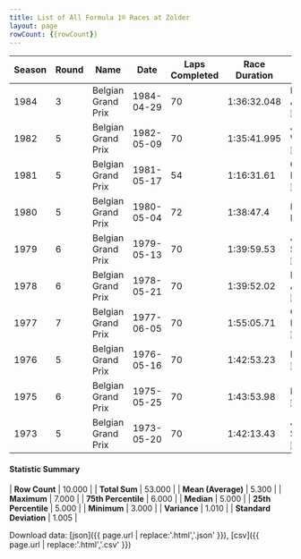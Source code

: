 ```yaml
---
title: List of All Formula 1® Races at Zolder
layout: page
rowCount: {{rowCount}}
---
```


| Season | Round | Name | Date | Laps Completed | Race Duration | Winning Driver | Winning Constructor |
|--|--|--|--|--|--|--|--|
| 1984 | 3 | Belgian Grand Prix | 1984-04-29 | 70 | 1:36:32.048 | Michele Alboreto 🇮🇹 | Ferrari 🇮🇹 |
| 1982 | 5 | Belgian Grand Prix | 1982-05-09 | 70 | 1:35:41.995 | John Watson 🇬🇧 | McLaren 🇬🇧 |
| 1981 | 5 | Belgian Grand Prix | 1981-05-17 | 54 | 1:16:31.61 | Carlos Reutemann 🇦🇷 | Williams 🇬🇧 |
| 1980 | 5 | Belgian Grand Prix | 1980-05-04 | 72 | 1:38:47.4 | Didier Pironi 🇫🇷 | Ligier 🇫🇷 |
| 1979 | 6 | Belgian Grand Prix | 1979-05-13 | 70 | 1:39:59.53 | Jody Scheckter 🇿🇦 | Ferrari 🇮🇹 |
| 1978 | 6 | Belgian Grand Prix | 1978-05-21 | 70 | 1:39:52.02 | Mario Andretti 🇺🇸 | Team Lotus 🇬🇧 |
| 1977 | 7 | Belgian Grand Prix | 1977-06-05 | 70 | 1:55:05.71 | Gunnar Nilsson 🇸🇪 | Team Lotus 🇬🇧 |
| 1976 | 5 | Belgian Grand Prix | 1976-05-16 | 70 | 1:42:53.23 | Niki Lauda 🇦🇹 | Ferrari 🇮🇹 |
| 1975 | 6 | Belgian Grand Prix | 1975-05-25 | 70 | 1:43:53.98 | Niki Lauda 🇦🇹 | Ferrari 🇮🇹 |
| 1973 | 5 | Belgian Grand Prix | 1973-05-20 | 70 | 1:42:13.43 | Jackie Stewart 🇬🇧 | Tyrrell 🇬🇧 |

#### Statistic Summary

| **Row Count** | 10.000 |
| **Total Sum** | 53.000 |
| **Mean (Average)** | 5.300 |
| **Maximum** | 7.000 |
| **75th Percentile** | 6.000 |
| **Median** | 5.000 |
| **25th Percentile** | 5.000 |
| **Minimum** | 3.000 |
| **Variance** | 1.010 |
| **Standard Deviation** | 1.005 |

Download data: [json]({{ page.url | replace:'.html','.json' }}), [csv]({{ page.url | replace:'.html','.csv' }})
